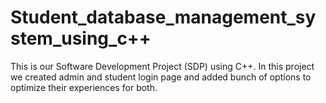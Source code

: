 # Student_database_management_system_using_c++
This is our Software Development Project (SDP) using C++. In this project we created admin and student login page and added bunch of options to optimize their experiences for both.

